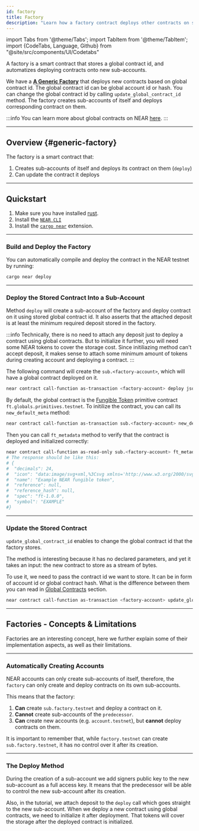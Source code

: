 ```yaml
---
id: factory
title: Factory
description: "Learn how a factory contract deploys other contracts on sub-accounts using a global contract ID."
---
```


import Tabs from '@theme/Tabs';
import TabItem from '@theme/TabItem';
import {CodeTabs, Language, Github} from "@site/src/components/UI/Codetabs"

A factory is a smart contract that stores a global contract id, and automatizes deploying contracts onto new sub-accounts.

We have a [**A Generic Factory**](https://github.com/near-examples/factory-rust) that deploys new contracts based on global contract id. The global contract id can be global account id or hash. You can change the global contract id by calling `update_global_contract_id` method. The factory creates sub-accounts of itself and deploys corresponding contract on them.

:::info
You can learn more about global contracts on NEAR [here](../../smart-contracts/global-contracts.md).
:::

---

## Overview {#generic-factory}

The factory is a smart contract that:

1. Creates sub-accounts of itself and deploys its contract on them (`deploy`)
2. Can update the contract it deploys

<CodeTabs>
  <Language value="rust" language="rust">
    <Github fname="deploy.rs"
            url="https://github.com/near-examples/factory-rust/blob/main/src/lib.rs"
            start="35" end="75" />
    <Github fname="manager.rs"
            url="https://github.com/near-examples/factory-rust/blob/main/src/manager.rs"
            start="8" end="11" />
  </Language>
</CodeTabs>

---

## Quickstart

1. Make sure you have installed [rust](https://www.rust-lang.org/).
2. Install the [`NEAR CLI`](/tools/near-cli#installation)
3. Install the [`cargo near`](https://github.com/near/cargo-near) extension.

<hr className="subsection" />

### Build and Deploy the Factory

You can automatically compile and deploy the contract in the NEAR testnet by running:

```bash
cargo near deploy
```

<hr className="subsection" />

### Deploy the Stored Contract Into a Sub-Account

Method `deploy` will create a sub-account of the factory and deploy contract on it using stored global contract id. It also asserts that the attached deposit is at least the minimum required deposit stored in the factory.

:::info
Technically, there is no need to attach any deposit just to deploy a contract using global contracts. But to initialize it further, you will need some NEAR tokens to cover the storage cost. Since initiliazing method can't accept deposit, it makes sense to attach some minimum amount of tokens during creating account and deploying a contract.
:::

The following command will create the `sub.<factory-account>`, which will have a global contract deployed on it.

```bash
near contract call-function as-transaction <factory-account> deploy json-args '{"name": "sub"}' prepaid-gas '100.0 Tgas' attached-deposit '0.2 NEAR' sign-as <your-account> network-config testnet sign-with-keychain send
```

By default, the global contract is the [Fungible Token](../../primitives/ft/ft.md#global-contracts) primitive contract `ft.globals.primitives.testnet`. To initilize the contract, you can call its `new_default_meta` method:

```bash
near contract call-function as-transaction sub.<factory-account> new_default_meta json-args '{"owner_id": "<your-account>", "total_supply": "100000000000000000000000000"}' prepaid-gas '100.0 Tgas' attached-deposit '0 NEAR' sign-as <your-account> network-config testnet sign-with-keychain send
```

Then you can call `ft_metadata` method to verify that the contract is deployed and initialized correctly:

```bash
near contract call-function as-read-only sub.<factory-account> ft_metadata json-args {} network-config testnet now
# The response should be like this:
# {
#  "decimals": 24,
#  "icon": "data:image/svg+xml,%3Csvg xmlns='http://www.w3.org/2000/svg' viewBox='0 0 288 288'%3E%3Cg id='l' data-name='l'%3E%3Cpath d='M187.58,79.81l-30.1,44.69a3.2,3.2,0,0,0,4.75,4.2L191.86,103a1.2,1.2,0,0,1,2,.91v80.46a1.2,1.2,0,0,1-2.12.77L102.18,77.93A15.35,15.35,0,0,0,90.47,72.5H87.34A15.34,15.34,0,0,0,72,87.84V201.16A15.34,15.34,0,0,0,87.34,216.5h0a15.35,15.35,0,0,0,13.08-7.31l30.1-44.69a3.2,3.2,0,0,0-4.75-4.2L96.14,186a1.2,1.2,0,0,1-2-.91V104.61a1.2,1.2,0,0,1,2.12-.77l89.55,107.23a15.35,15.35,0,0,0,11.71,5.43h3.13A15.34,15.34,0,0,0,216,201.16V87.84A15.34,15.34,0,0,0,200.66,72.5h0A15.35,15.35,0,0,0,187.58,79.81Z'/%3E%3C/g%3E%3C/svg%3E",
#  "name": "Example NEAR fungible token",
#  "reference": null,
#  "reference_hash": null,
#  "spec": "ft-1.0.0",
#  "symbol": "EXAMPLE"
#}
```

<hr className="subsection" />

### Update the Stored Contract

`update_global_contract_id` enables to change the global contract id that the factory stores.

The method is interesting because it has no declared parameters, and yet it takes
an input: the new contract to store as a stream of bytes.

To use it, we need to pass the contract id we want to store. It can be in form of account id or global contract hash. What is the difference between them you can read in [Global Contracts](../../smart-contracts/global-contracts.md#solution) section.

```bash
near contract call-function as-transaction <factory-account> update_global_contract_id json-args '{"contract_id": "3vaopJ7aRoivvzZLngPQRBEd8VJr2zPLTxQfnRCoFgNX"}' prepaid-gas '100.0 Tgas' attached-deposit '0 NEAR' sign-as <factory-account> network-config testnet sign-with-keychain send
```

---

## Factories - Concepts & Limitations

Factories are an interesting concept, here we further explain some of their implementation aspects,
as well as their limitations.

<hr className="subsection" />

### Automatically Creating Accounts

NEAR accounts can only create sub-accounts of itself, therefore, the `factory` can only create and
deploy contracts on its own sub-accounts.

This means that the factory:

1. **Can** create `sub.factory.testnet` and deploy a contract on it.
2. **Cannot** create sub-accounts of the `predecessor`.
3. **Can** create new accounts (e.g. `account.testnet`), but **cannot** deploy contracts on them.

It is important to remember that, while `factory.testnet` can create `sub.factory.testnet`, it has
no control over it after its creation.

<hr className="subsection" />

### The Deploy Method

During the creation of a sub-account we add signers public key to the new sub-account as a full access key. It means that the predecessor will be able to control the new sub-account after its creation.

Also, in the tutorial, we attach deposit to the `deploy` call which goes straight to the new sub-account. When we deploy a new contract using global contracts, we need to initialize it after deployment. That tokens will cover the storage after the deployed contract is initialized.
